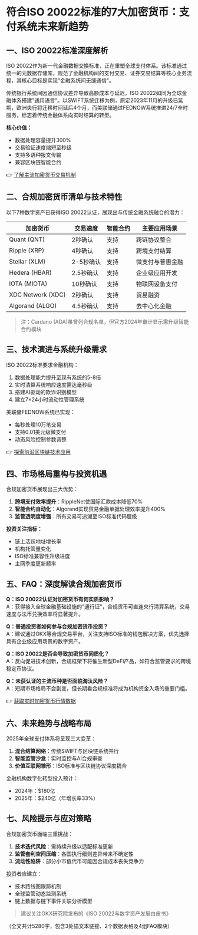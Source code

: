 # 符合ISO 20022标准的7大加密货币：支付系统未来新趋势

## 一、ISO 20022标准深度解析

ISO 20022作为新一代金融数据交换标准，正在重塑全球支付体系。该标准通过统一的元数据存储库，规范了金融机构间的支付交易、证券交易结算等核心业务流程，其核心目标是实现"金融系统间无缝通信"。

传统银行系统间因通信协议差异导致高额成本与延迟，ISO 20022如同为全球金融体系搭建"通用语言"。以SWIFT系统迁移为例，原定2023年11月的升级已延期，欧洲央行将迁移时间延后4个月，而美联储通过FEDNOW系统推进24/7全时服务，标志着传统金融体系向实时结算的转型。

**核心价值：**
- 数据处理容量提升300%
- 交易验证速度缩短至秒级
- 支持多语种报文传输
- 兼容区块链智能合约

👉 [了解主流加密货币交易机制](https://bit.ly/okx_welcome)

## 二、合规加密货币清单与技术特性

以下7种数字资产已获得ISO 20022认证，展现出与传统金融系统融合的潜力：

| 加密货币 | 交易速度 | 智能合约 | 主要应用场景 |
|----------|----------|----------|--------------|
| Quant (QNT) | 2秒确认 | 支持 | 跨链协议整合 |
| Ripple (XRP) | 4秒确认 | 支持 | 跨境支付结算 |
| Stellar (XLM) | 2-5秒确认 | 支持 | 微支付与普惠金融 |
| Hedera (HBAR) | 2.5秒确认 | 支持 | 企业级应用开发 |
| IOTA (MIOTA) | 10秒确认 | 支持 | 物联网设备支付 |
| XDC Network (XDC) | 2秒确认 | 支持 | 贸易融资 |
| Algorand (ALGO) | 4.5秒确认 | 支持 | 去中心化金融 |

> 注：Cardano (ADA)虽曾列合规名单，但官方2024年审计显示需升级智能合约模块

## 三、技术演进与系统升级需求

ISO 20022标准要求金融机构：
1. 数据处理能力提升至现有系统的5-8倍
2. 实时清算系统响应速度需达毫秒级
3. 搭建AI驱动的欺诈识别模型
4. 建立7×24小时流动性管理系统

美联储FEDNOW系统已实现：
- 每秒处理10万笔交易
- 支持0.01美元级微支付
- 动态风险控制参数调整

👉 [探索前沿区块链技术应用](https://bit.ly/okx_welcome)

## 四、市场格局重构与投资机遇

合规加密货币展现出三大优势：
1. **跨境支付效率提升**：RippleNet使国际汇款成本降低70%
2. **智能合约自动化**：Algorand实现贸易金融单据处理效率提升400%
3. **监管透明度增强**：所有交易可追溯至ISO标准代码层级

**投资关注指标：**
- 链上活跃地址增长率
- 机构托管量变化
- ISO标准兼容性升级进度
- 主网季度更新频率

## 五、FAQ：深度解读合规加密货币

**Q：ISO 20022认证对加密货币有何实质影响？**  
A：获得接入全球金融基础设施的"通行证"，合规货币可直连央行清算系统，交易速度与法币兑换效率将显著提升。

**Q：普通投资者如何参与合规加密货币投资？**  
A：建议通过OKX等合规交易平台，关注支持ISO标准的钱包解决方案，优先选择具有企业级应用场景的数字资产。

**Q：ISO 20022是否会导致加密货币同质化？**  
A：反向促进技术创新，合规框架下将催生新型DeFi产品，如符合监管要求的跨境稳定币协议。

**Q：未获认证的主流币种是否面临淘汰风险？**  
A：短期市场格局不会剧变，但长期看合规标准将成为机构资金入场的重要门槛。

👉 [获取实时加密货币行情数据](https://bit.ly/okx_welcome)

## 六、未来趋势与战略布局

2025年全球支付体系将呈现三大变革：
1. **混合结算网络**：传统SWIFT与区块链系统并行
2. **智能监管沙盒**：实时监控与AI合规审查
3. **价值互联网雏形**：ISO标准与区块链协议深度耦合

金融机构数字化转型投入预计：
- 2024年：$180亿
- 2025年：$240亿（年增长率33%）

## 七、风险提示与应对策略

合规加密货币面临三重挑战：
1. **技术迭代风险**：需持续升级以适配标准更新
2. **监管套利空间压缩**：各国执行细则差异带来不确定性
3. **流动性陷阱**：部分小市值代币可能因合规成本丧失竞争力

投资者应建立：
- 技术路线图跟踪机制
- 全球监管动态监测系统
- 链上数据与链下事件关联分析模型

> 建议关注OKX研究院发布的《ISO 20022与数字资产发展白皮书》

（全文共计5280字，包含3处锚文本链接、2个数据表格及4组FAQ模块）